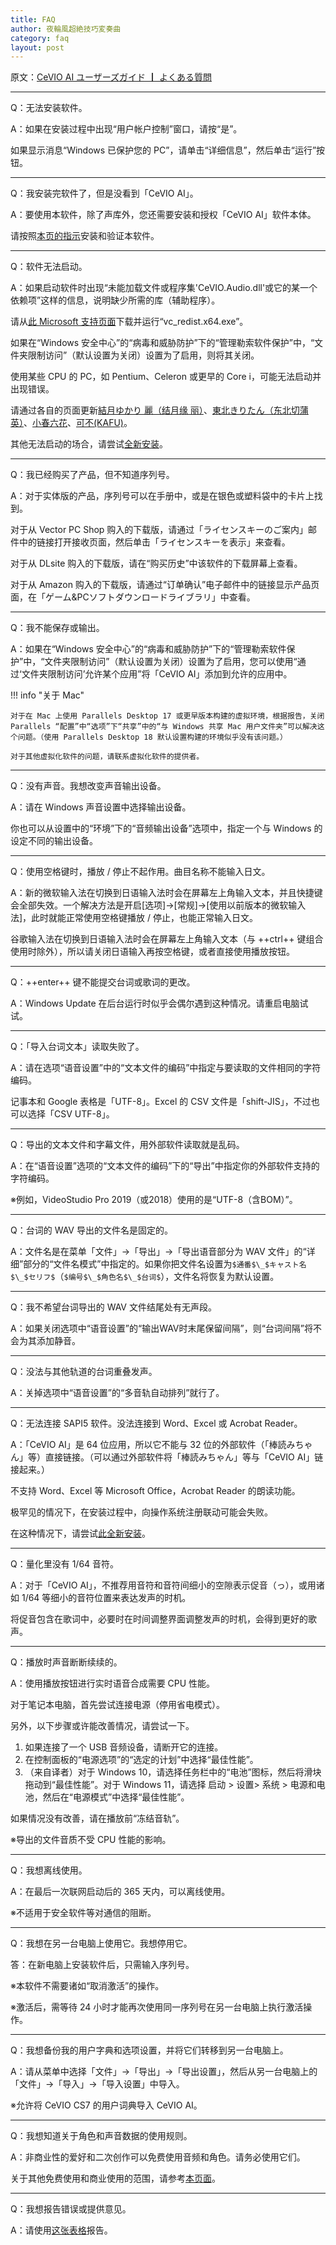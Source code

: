 ```yaml
---
title: FAQ
author: 夜輪風超絶技巧変奏曲
category: faq
layout: post
---
```

原文：[CeVIO AI ユーザーズガイド ┃ よくある質問](https://cevio.jp/guide/cevio_ai/faq/)

---

Q：无法安装软件。

A：如果在安装过程中出现“用户帐户控制”窗口，请按“是”。

如果显示消息“Windows 已保护您的 PC”，请单击“详细信息”，然后单击“运行”按钮。

---

Q：我安装完软件了，但是没看到「CeVIO AI」。

A：要使用本软件，除了声库外，您还需要安装和授权「CeVIO AI」软件本体。

请按照[本页的指示](../../firstguide/install.md)安装和验证本软件。

---

Q：软件无法启动。

A：如果启动软件时出现“未能加载文件或程序集'CeVIO.Audio.dll'或它的某一个依赖项”这样的信息，说明缺少所需的库（辅助程序）。

请从[此 Microsoft 支持页面](https://docs.microsoft.com/zh-cn/cpp/windows/latest-supported-vc-redist?view=msvc-170)下载并运行“vc_redist.x64.exe”。

如果在“Windows 安全中心”的“病毒和威胁防护”下的“管理勒索软件保护”中，“文件夹限制访问”（默认设置为关闭）设置为了启用，则将其关闭。

使用某些 CPU 的 PC，如 Pentium、Celeron 或更早的 Core i，可能无法启动并出现错误。

请通过各自的页面更新[結月ゆかり 麗（结月缘 丽）](https://cevio.jp/guide/cevio_ai/home/yukari_1_1_0)、[東北きりたん（东北切蒲英）](https://cevio.jp/guide/cevio_ai/home/kiritan_1_1_0)、[小春六花](https://cevio.jp/guide/cevio_ai/home/rikka_1_1_1)、[可不(KAFU)](https://cevio.jp/guide/cevio_ai/home/kafu_update)。

其他无法启动的场合，请尝试[全新安装](https://cevio.jp/guide/cevio_ai/tool2)。

---

Q：我已经购买了产品，但不知道序列号。

A：对于实体版的产品，序列号可以在手册中，或是在银色或塑料袋中的卡片上找到。

对于从 Vector PC Shop 购入的下载版，请通过「ライセンスキーのご案内」邮件中的链接打开接收页面，然后单击「ライセンスキーを表示」来查看。

对于从 DLsite 购入的下载版，请在“购买历史”中该软件的下载屏幕上查看。

对于从 Amazon 购入的下载版，请通过“订单确认”电子邮件中的链接显示产品页面，在「ゲーム&PCソフトダウンロードライブラリ」中查看。

---

Q：我不能保存或输出。

A：如果在“Windows 安全中心”的“病毒和威胁防护”下的“管理勒索软件保护”中，“文件夹限制访问”（默认设置为关闭）设置为了启用，您可以使用“通过‘文件夹限制访问’允许某个应用”将「CeVIO AI」添加到允许的应用中。

!!! info "关于 Mac"

    对于在 Mac 上使用 Parallels Desktop 17 或更早版本构建的虚拟环境，根据报告，关闭 Parallels “配置”中“选项”下“共享”中的“与 Windows 共享 Mac 用户文件夹”可以解决这个问题。（使用 Parallels Desktop 18 默认设置构建的环境似乎没有该问题。）

    对于其他虚拟化软件的问题，请联系虚拟化软件的提供者。

---

Q：没有声音。我想改变声音输出设备。

A：请在 Windows 声音设置中选择输出设备。

你也可以从设置中的“环境”下的“音频输出设备”选项中，指定一个与 Windows 的设定不同的输出设备。

---

Q：使用空格键时，播放 / 停止不起作用。曲目名称不能输入日文。

A：新的微软输入法在切换到日语输入法时会在屏幕左上角输入文本，并且快捷键会全部失效。一个解决方法是开启[选项]→[常规]→[使用以前版本的微软输入法]，此时就能正常使用空格键播放 / 停止，也能正常输入日文。

谷歌输入法在切换到日语输入法时会在屏幕左上角输入文本（与 ++ctrl++ 键组合使用时除外），所以请关闭日语输入再按空格键，或者直接使用播放按钮。

---

Q：++enter++ 键不能提交台词或歌词的更改。

A：Windows Update 在后台运行时似乎会偶尔遇到这种情况。请重启电脑试试。

---

Q：「导入台词文本」读取失败了。

A：请在选项“语音设置”中的“文本文件的编码”中指定与要读取的文件相同的字符编码。

记事本和 Google 表格是「UTF-8」。Excel 的 CSV 文件是「shift-JIS」，不过也可以选择「CSV UTF-8」。

---

Q：导出的文本文件和字幕文件，用外部软件读取就是乱码。

A：在“语音设置”选项的“文本文件的编码”下的“导出”中指定你的外部软件支持的字符编码。

※例如，VideoStudio Pro 2019（或2018）使用的是“UTF-8（含BOM）”。

---

Q：台词的 WAV 导出的文件名是固定的。

A：文件名是在菜单「文件」→「导出」→「导出语音部分为 WAV 文件」的“详细”部分的“文件名模式”中指定的。如果你把文件名设置为`$通番$\_$キャスト名$\_$セリフ$`（`$编号$\_$角色名$\_$台词$`），文件名将恢复为默认设置。

---

Q：我不希望台词导出的 WAV 文件结尾处有无声段。

A：如果关闭选项中“语音设置”的“输出WAV时末尾保留间隔”，则“台词间隔”将不会为其添加静音。

---

Q：没法与其他轨道的台词重叠发声。

A：关掉选项中“语音设置”的“多音轨自动排列”就行了。

---

Q：无法连接 SAPI5 软件。没法连接到 Word、Excel 或 Acrobat Reader。

A：「CeVIO AI」是 64 位应用，所以它不能与 32 位的外部软件（「棒読みちゃん」等）直接链接。（可以通过外部软件将「棒読みちゃん」等与「CeVIO AI」链接起来。）

不支持 Word、Excel 等 Microsoft Office，Acrobat Reader 的朗读功能。

极罕见的情况下，在安装过程中，向操作系统注册联动可能会失败。

在这种情况下，请尝试[此全新安装](https://cevio.jp/guide/cevio_ai/tool2/)。

---

Q：量化里没有 1/64 音符。

A：对于「CeVIO AI」，不推荐用音符和音符间细小的空隙表示促音（っ），或用诸如 1/64 等细小的音符位置来表达发声的时机。

将促音包含在歌词中，必要时在时间调整界面调整发声的时机，会得到更好的歌声。

---

Q：播放时声音断断续续的。

A：使用播放按钮进行实时语音合成需要 CPU 性能。

对于笔记本电脑，首先尝试连接电源（停用省电模式）。

另外，以下步骤或许能改善情况，请尝试一下。

1. 如果连接了一个 USB 音频设备，请断开它的连接。
2. 在控制面板的“电源选项”的“选定的计划”中选择“最佳性能”。
3. （来自译者）对于 Windows 10，请选择任务栏中的“电池”图标，然后将滑块拖动到“最佳性能”。对于 Windows 11，请选择 启动 > 设置> 系统 > 电源和电池，然后在“电源模式”中选择“最佳性能”。

如果情况没有改善，请在播放前“冻结音轨”。

※导出的文件音质不受 CPU 性能的影响。

---

Q：我想离线使用。

A：在最后一次联网启动后的 365 天内，可以离线使用。

※不适用于安全软件等对通信的阻断。

---

Q：我想在另一台电脑上使用它。我想停用它。

答：在新电脑上安装软件后，只需输入序列号。

※本软件不需要诸如“取消激活”的操作。

※激活后，需等待 24 小时才能再次使用同一序列号在另一台电脑上执行激活操作。

---

Q：我想备份我的用户字典和选项设置，并将它们转移到另一台电脑上。

A：请从菜单中选择「文件」→「导出」→「导出设置」，然后从另一台电脑上的「文件」→「导入」→「导入设置」中导入。

※允许将 CeVIO CS7 的用户词典导入 CeVIO AI。

---

Q：我想知道关于角色和声音数据的使用规则。

A：非商业性的爱好和二次创作可以免费使用音频和角色。请务必使用它们。

关于其他免费使用和商业使用的范围，请参考[本页面](http://cevio.jp/commercial/)。

---

Q：我想报告错误或提供意见。

A：请使用[这张表格](https://docs.google.com/forms/d/1qGam3pOnz_XJ2dhxvGMPX8QeoBZPiaPrzMft6fOh-tY/viewform)报告。
